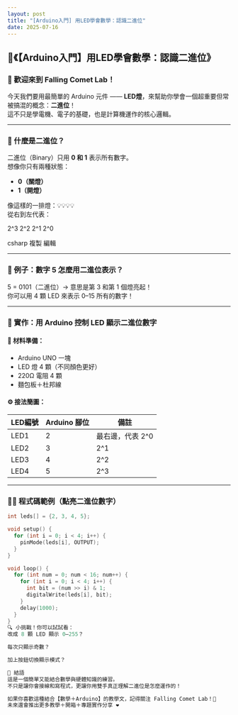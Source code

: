 ```yaml
---
layout: post
title: "[Arduino入門] 用LED學會數學：認識二進位"
date: 2025-07-16
---
```


## 📘《【Arduino入門】用LED學會數學：認識二進位》

### 👋 歡迎來到 Falling Comet Lab！

今天我們要用最簡單的 Arduino 元件 —— **LED燈**，來幫助你學會一個超重要但常被搞混的概念：**二進位**！  
這不只是學電機、電子的基礎，也是計算機運作的核心邏輯。

------

### 🧠 什麼是二進位？

二進位（Binary）只用 **0 和 1** 表示所有數字。  
想像你只有兩種狀態：

- **0（關燈）**  
- **1（開燈）**

像這樣的一排燈：💡💡💡💡  
從右到左代表：

2^3 2^2 2^1 2^0

csharp
複製
編輯

------

### 🔢 例子：數字 5 怎麼用二進位表示？

5 = 0101（二進位）→ 意思是第 3 和第 1 個燈亮起！  
你可以用 4 顆 LED 來表示 0–15 所有的數字！

------

### 🔧 實作：用 Arduino 控制 LED 顯示二進位數字

#### 💼 材料準備：

- Arduino UNO 一塊  
- LED 燈 4 顆（不同顏色更好）  
- 220Ω 電阻 4 顆  
- 麵包板＋杜邦線  

#### ⚙️ 接法簡圖：

| LED編號 | Arduino 腳位 | 備註             |
| ------- | ------------ | ---------------- |
| LED1    | 2            | 最右邊，代表 2^0 |
| LED2    | 3            | 2^1              |
| LED3    | 4            | 2^2              |
| LED4    | 5            | 2^3              |

------

### 🧑‍💻 程式碼範例（點亮二進位數字）

```cpp
int leds[] = {2, 3, 4, 5};

void setup() {
  for (int i = 0; i < 4; i++) {
    pinMode(leds[i], OUTPUT);
  }
}

void loop() {
  for (int num = 0; num < 16; num++) {
    for (int i = 0; i < 4; i++) {
      int bit = (num >> i) & 1;
      digitalWrite(leds[i], bit);
    }
    delay(1000);
  }
}
🔍 小挑戰！你可以試試看：
改成 8 顆 LED 顯示 0–255？

每次只顯示奇數？

加上按鈕切換顯示模式？

🌟 結語
這是一個簡單又能結合數學與硬體知識的練習。
不只是讓你會接線和寫程式，更讓你用雙手真正理解二進位是怎麼運作的！

如果你喜歡這種結合【數學＋Arduino】的教學文，記得關注 Falling Comet Lab！🚀
未來還會推出更多教學＋開箱＋專題實作分享 ❤️